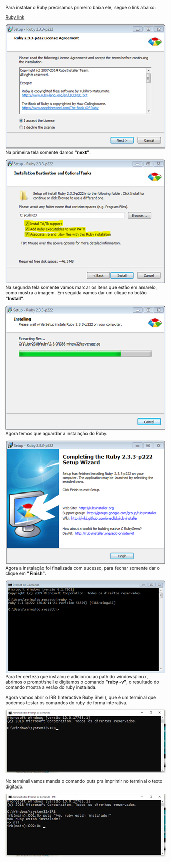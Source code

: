 
Para instalar o Ruby precisamos primeiro baixa ele, segue o link abaixo:

[Ruby link](https://dl.bintray.com/oneclick/rubyinstaller/rubyinstaller-2.3.3.exe)



![Ruby Agreement](https://github.com/reinaldorossetti/ProjetoModeloWatir/blob/master/imgs/ruby01.PNG)<br>
Na primeira tela somente damos **"next"**.

![Ruby](https://github.com/reinaldorossetti/ProjetoModeloWatir/blob/master/imgs/ruby02.PNG)<br>
Na segunda tela somente vamos marcar os itens que estão em amarelo, como mostra a imagem. Em seguida vamos dar um clique no botão **"Install"**.

![Ruby Instalando](https://github.com/reinaldorossetti/ProjetoModeloWatir/blob/master/imgs/ruby03.PNG)<br>
Agora temos que aguardar a instalação do Ruby.

![Ruby Instalando](https://github.com/reinaldorossetti/ProjetoModeloWatir/blob/master/imgs/ruby04.PNG)<br>
Agora a instalação foi finalizada com sucesso, para fechar somente dar o clique em **"Finish"**.

![Ruby Prompt](https://github.com/reinaldorossetti/ProjetoModeloWatir/blob/master/imgs/ruby05_cmd.PNG)<br>
Para ter certeza que instalou e adicionou ao path do windows/linux, abrimos o prompt/shell e digitamos o comando **"ruby -v"**, o resultado do comando mostra a verão do ruby instalada.


Agora vamos abrir o IRB (Interactive Ruby Shell), que é um terminal que podemos testar os comandos do ruby de forma interativa.

![Ruby Prompt](https://github.com/reinaldorossetti/udemy_capybara_course/blob/master/imgs/ruby06_irb.PNG)<br>

No terminal vamos manda o comando puts pra imprimir no terminal o texto digitado.

![Ruby Prompt](https://github.com/reinaldorossetti/udemy_capybara_course/blob/master/imgs/ruby07_puts.PNG)<br>
